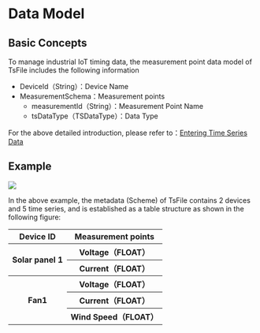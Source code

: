 <!--

    Licensed to the Apache Software Foundation (ASF) under one
    or more contributor license agreements.  See the NOTICE file
    distributed with this work for additional information
    regarding copyright ownership.  The ASF licenses this file
    to you under the Apache License, Version 2.0 (the
    "License"); you may not use this file except in compliance
    with the License.  You may obtain a copy of the License at
    
        http://www.apache.org/licenses/LICENSE-2.0
    
    Unless required by applicable law or agreed to in writing,
    software distributed under the License is distributed on an
    "AS IS" BASIS, WITHOUT WARRANTIES OR CONDITIONS OF ANY
    KIND, either express or implied.  See the License for the
    specific language governing permissions and limitations
    under the License.

-->
# Data Model

## Basic Concepts

To manage industrial IoT timing data, the measurement point data model of TsFile includes the following information

- DeviceId（String）：Device Name
- MeasurementSchema：Measurement points
  - measurementId（String）：Measurement Point Name
  - tsDataType（TSDataType）：Data Type

For the above detailed introduction, please refer to：[Entering Time Series Data](https://tsfile.apache.org/UserGuide/latest/QuickStart/Navigating_Time_Series_Data.html)

## Example

![](https://alioss.timecho.com/docs/img/20240502164237-dkcm.png)

In the above example, the metadata (Scheme) of TsFile contains 2 devices and 5 time series, and is established as a table structure as shown in the following figure:

<table>       
  <tr>             
    <th rowspan="1">Device ID</th>             
    <th rowspan="1">Measurement points</th>                          
  </tr>       
  <tr>             
    <th rowspan="2">Solar panel 1</th> 
    <th>Voltage（FLOAT）</th>                     
  </tr>  
  <tr>
  <th>Current（FLOAT）</th>
  </tr>
  <tr>
    <th rowspan="4">Fan1</th>  
  </tr> 
  <tr>             
    <th>Voltage（FLOAT）</th>
  </tr> 
  <tr> 
    <th>Current（FLOAT）</th>
  </tr> 
  <tr> 
    <th>Wind Speed（FLOAT）</th> 
  </tr> 
</table>

